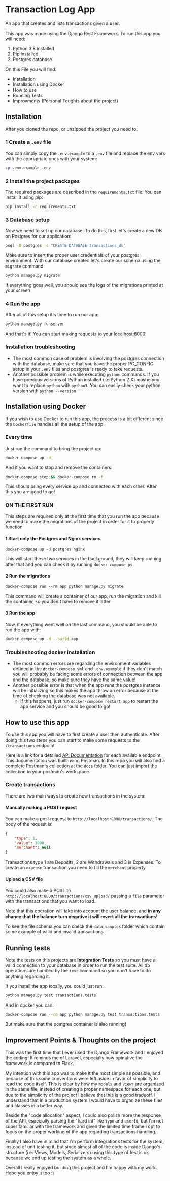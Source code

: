 # Transaction Log App

An app that creates and lists transactions given a user.

This app was made using the Django Rest Framework. To run this app you will need:

1. Python 3.8 installed
2. Pip installed
3. Postgres database

On this File you will find:
- Installation
- Installation using Docker
- How to use
- Running Tests
- Improvments (Personal Toughts about the project)

## Installation

After you cloned the repo, or unzipped the project you need to:

### 1 Create a `.env` file

You can simply copy the `.env.example` to a `.env` file and replace the env vars with the appropriate ones with your system:

```sh
cp .env.example .env
```

### 2 Install the project packages

The required packages are described in the `requirements.txt` file. You can install it using pip:

```sh
pip install -r requirements.txt
```

### 3 Database setup

Now we need to set up our database. To do this, first let's create a new DB on Postgres for our application:

```sh
psql -U postgres -c "CREATE DATABASE transactions_db"
```

Make sure to insert the proper user credentials of your postgres environment. With our database created let's create our schema using the `migrate` command:

```sh
python manage.py migrate
```

If everything goes well, you should see the logs of the migrations printed at your screen


### 4 Run the app

After all of this setup it's time to run our app:

```sh
python manage.py runserver
```

And that's it! You can start making requests to your localhost:8000!

### Installation troubleshooting

- The most common case of problem is involving the postgres connection with the database, make sure that you have the proper PG_CONFIG setup in your `.env` files and postgres is ready to take requests.
- Another possible problem is while executing `python` commands. If you have previous versions of Python installed (i.e Python 2.X) maybe you want to replace `python` with `python3`. You can easily check your python version with `python --version`

## Installation using Docker

If you wish to use Docker to run this app, the process is a bit different since the `Dockerfile` handles all the setup of the app.

### Every time
Just run the command to bring the project up:

```sh
docker-compose up -d
```

And if you want to stop and remove the containers:

```sh
docker-compose stop && docker-compose rm -f
```

This should bring every service up and connected with each other. After this you are good to go!

### ON THE FIRST RUN
This steps are required only at the first time that you run the app because we need to make the migrations of the project in order for it to properly function

#### 1 Start only the Postgres and Nginx services
```
docker-compose up -d postgres nginx
```

This will start these two services in the background, they will keep running after that and you can check it by running `docker-compose ps`

#### 2 Run the migrations
```
docker-compose run --rm app python manage.py migrate
```

This command will create a container of our app, run the migration and kill the container, so you don't have to remove it latter

#### 3 Run the app
Now, if everything went well on the last command, you should be able to run the app with:
```sh
docker-compose up -d --build app
```

### Troubleshooting docker installation

- The most common errors are regarding the environment variables defined in the `docker-compose.yml` and `.env.example` if they don't match you will probably be facing some errors of connection between the app and the database, so make sure they have the same value!
- Another possible error is that when the app runs the postgres instance will be initializing so this makes the app throw an error because at the time of checking the database was not available.
  - If this happens, just run `docker-compose restart app` to restart the app service and you should be good to go!

## How to use this app

To use this app you will have to first create a user then authenticate. After doing this two steps you can start to make some requests to the `/transactions` endpoint.

Here is a link for a detailed [API Documentation](https://documenter.getpostman.com/view/2993978/2s93CSoAbY) for each available endpoint. This documentation was built using Postman. In this repo you will also find a complete Postman's collection at the `docs` folder. You can just import the collection to your postman's workspace.

### Create transactions

There are two main ways to create new transactions in the system:

#### Manually making a POST request

You can make a post request to `http://localhost:8000/transactions/`. The body of the request is:
```json
{
    "type": 1,
    "value": 1000,
    "merchant": null
}
```

Transactions type 1 are Deposits, 2 are Withdrawals and 3 is Expenses. To create an `expense` transaction you need to fill the `merchant` property

#### Upload a CSV file

You could also make a POST to `http://localhost:8000/transactions/csv_upload/` passing a `file` parameter with the transactions that you want to load.

Note that this operation will take into account the user balance, and **in any chance that the balance turn negative it will revert all the transactions**!

To see the file schema you can check the `data_samples` folder which contain some example of valid and invalid transactions


## Running tests

Note the tests on this projects are **Integration Tests** so you must have a valid connection to your database in order to run the test suite. All db operations are handled by the `test` command so you don't have to do anything regarding it.

If you install the app locally, you could just run:

```sh
python manage.py test transactions.tests
```

And in docker you can:
```sh
docker-compose run --rm app python manage.py test transactions.tests
```

But make sure that the postgres container is also running!

## Improvement Points & Thoughts on the project

This was the first time that I ever used the Django Framework and I enjoyed the coding! It reminds me of Laravel, especially how opinative the framework is compared to Flask.

My intention with this app was to make it the most simple as possible, and because of this some conventions were left aside in favor of simplicity to read the code itself. This is clear by how my `models` and `views` are organized in the same file, instead of creating a proper namespace for each one, but due to the simplicity of the project I believe that this is a good tradeoff. I understand that in a production system I would have to organize these files and classes in a better way.

Beside the "code allocation" aspect, I could also polish more the response of the API, especially parsing the "hard int" like `type` and `userId`, but I'm not super familiar with the framework and given the limited time frame I opt to focus on the proper working of the app regarding transactions handling.

Finally I also have in mind that I'm perform integrations tests for the system, instead of unit testing it, but since almost all of the code is inside Django's structure (i.e: Views, Models, Serializers) using this type of test is ok because we end up testing the system as a whole.

Overall I really enjoyed building this project and I'm happy with my work. Hope you enjoy it too :)
